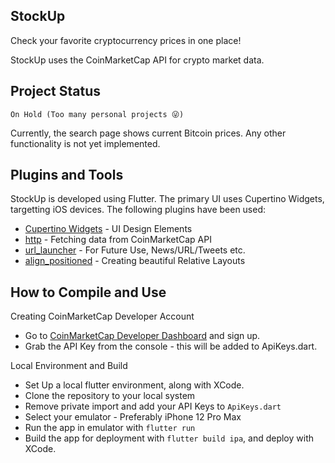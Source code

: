 ## StockUp

Check your favorite cryptocurrency prices in one place! 

StockUp uses the CoinMarketCap API for crypto market data.

## Project Status

`On Hold (Too many personal projects 😜)`

Currently, the search page shows current Bitcoin prices. Any other functionality is not yet implemented.

## Plugins and Tools

StockUp is developed using Flutter. The primary UI uses Cupertino Widgets, targetting iOS devices. The following plugins have been used:

- [Cupertino Widgets](https://flutter.dev/docs/development/ui/widgets/cupertino) - UI Design Elements
- [http](https://pub.dev/packages/http) - Fetching data from CoinMarketCap API
- [url_launcher](https://pub.dev/packages/url_launcher) - For Future Use, News/URL/Tweets etc.
- [align_positioned](https://pub.dev/packages/align_positioned) - Creating beautiful Relative Layouts

## How to Compile and Use

Creating CoinMarketCap Developer Account
- Go to [CoinMarketCap Developer Dashboard](https://coinmarketcap.com/api/) and sign up.
- Grab the API Key from the console - this will be added to ApiKeys.dart.

Local Environment and Build
- Set Up a local flutter environment, along with XCode.
- Clone the repository to your local system
- Remove private import and add your API Keys to `ApiKeys.dart`
- Select your emulator - Preferably iPhone 12 Pro Max
- Run the app in emulator with `flutter run`
- Build the app for deployment with `flutter build ipa`, and deploy with XCode.